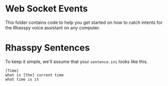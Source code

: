 # Web Socket Events

This folder contains code to help you get started on how to catch intents for the Rhasspy voice assistant on any computer.

# Rhasspy Sentences

To keep it simple, we'll assume that your `sentence.ini` looks like this.

```
[Time]
what is [the] current time
what time is it
```
